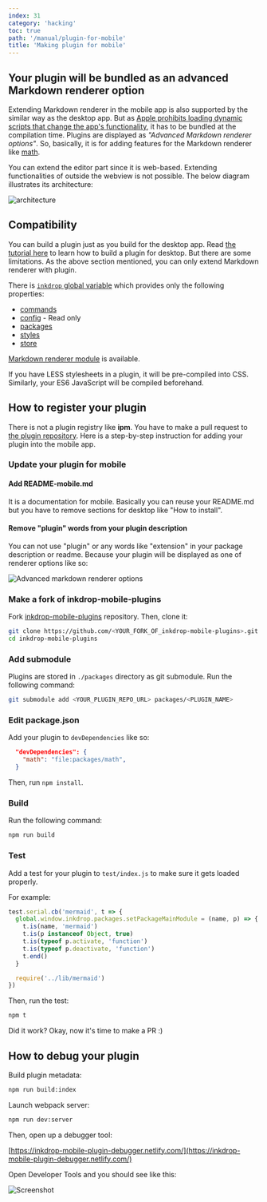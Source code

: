 ```yaml
---
index: 31
category: 'hacking'
toc: true
path: '/manual/plugin-for-mobile'
title: 'Making plugin for mobile'
---
```


## Your plugin will be bundled as an advanced Markdown renderer option

Extending Markdown renderer in the mobile app is also supported by the similar way as the desktop app.
But as [Apple prohibits loading dynamic scripts that change the app's functionality](https://blog.inkdrop.app/a-promising-idea-towards-supporting-plugins-for-ios-app-5f7803715be7), it has to be bundled at the compilation time.
Plugins are displayed as _"Advanced Markdown renderer options"_.
So, basically, it is for adding features for the Markdown renderer like [math](https://github.com/inkdropapp/inkdrop-math).

You can extend the editor part since it is web-based.
Extending functionalities of outside the webview is not possible.
The below diagram illustrates its architecture:

![architecture](./plugin-for-mobile_architecture.png)

## Compatibility

You can build a plugin just as you build for the desktop app.
Read [the tutorial here](/manual/plugin-word-count) to learn how to build a plugin for desktop.
But there are some limitations.
As the above section mentioned, you can only extend Markdown renderer with plugin.

There is [`inkdrop` global variable](/reference/environment) which provides only the following properties:

- [commands](/reference/command-registry)
- [config](/reference/config) - Read only
- [packages](/reference/package-manager)
- [styles](/reference/style-manager)
- [store](/reference/store)

[Markdown renderer module](/reference/markdown-renderer) is available.

If you have LESS stylesheets in a plugin, it will be pre-compiled into CSS.
Similarly, your ES6 JavaScript will be compiled beforehand.

## How to register your plugin

There is not a plugin registry like **ipm**.
You have to make a pull request to [the plugin repository](https://github.com/inkdropapp/inkdrop-mobile-plugins).
Here is a step-by-step instruction for adding your plugin into the mobile app.

### Update your plugin for mobile

#### Add README-mobile.md

It is a documentation for mobile.
Basically you can reuse your README.md but you have to remove sections for desktop like "How to install".

#### Remove "plugin" words from your plugin description

You can not use "plugin" or any words like "extension" in your package description or readme.
Because your plugin will be displayed as one of renderer options like so:

![Advanced markdown renderer options](./extend-inkdrop-with-plugins_mobile.png)

### Make a fork of inkdrop-mobile-plugins

Fork [inkdrop-mobile-plugins](https://github.com/inkdropapp/inkdrop-mobile-plugins) repository.
Then, clone it:

```sh
git clone https://github.com/<YOUR_FORK_OF_inkdrop-mobile-plugins>.git --recursive
cd inkdrop-mobile-plugins
```

### Add submodule

Plugins are stored in `./packages` directory as git submodule.
Run the following command:

```sh
git submodule add <YOUR_PLUGIN_REPO_URL> packages/<PLUGIN_NAME>
```

### Edit package.json

Add your plugin to `devDependencies` like so:

```json
  "devDependencies": {
    "math": "file:packages/math",
  }
```

Then, run `npm install`.

### Build

Run the following command:

```sh
npm run build
```

### Test

Add a test for your plugin to `test/index.js` to make sure it gets loaded properly.

For example:

```js
test.serial.cb('mermaid', t => {
  global.window.inkdrop.packages.setPackageMainModule = (name, p) => {
    t.is(name, 'mermaid')
    t.is(p instanceof Object, true)
    t.is(typeof p.activate, 'function')
    t.is(typeof p.deactivate, 'function')
    t.end()
  }

  require('../lib/mermaid')
})
```

Then, run the test:

```sh
npm t
```

Did it work? Okay, now it's time to make a PR :)

## How to debug your plugin

Build plugin metadata:

```sh
npm run build:index
```

Launch webpack server:

```sh
npm run dev:server
```

Then, open up a debugger tool:

[https://inkdrop-mobile-plugin-debugger.netlify.com/](https://inkdrop-mobile-plugin-debugger.netlify.com/)

Open Developer Tools and you should see like this:

![Screenshot](https://github.com/inkdropapp/inkdrop-mobile-plugins/blob/master/docs/debugger-tool-ss.png?raw=true)
